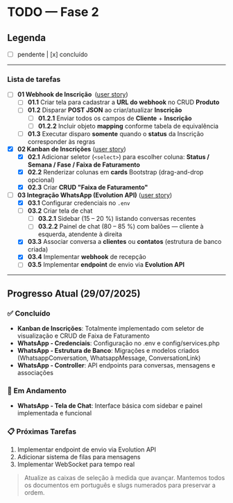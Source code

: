 # TODO — Fase 2

## Legenda
- [ ] pendente   |  [x] concluído

---

### Lista de tarefas

- [ ] **01 Webhook de Inscrição** ([user story](../user-historyes/01-webhook-inscricao.md))
  - [ ] **01.1** Criar tela para cadastrar a **URL do webhook** no CRUD **Produto**
  - [ ] **01.2** Disparar **POST JSON** ao criar/atualizar **Inscrição**
    - [ ] **01.2.1** Enviar todos os campos de **Cliente** + **Inscrição**
    - [ ] **01.2.2** Incluir objeto **mapping** conforme tabela de equivalência
  - [ ] **01.3** Executar disparo **somente** quando o **status** da Inscrição corresponder às regras

- [x] **02 Kanban de Inscrições** ([user story](../user-historyes/02-kanban-inscricoes.md))
  - [x] **02.1** Adicionar seletor (`<select>`) para escolher coluna: **Status / Semana / Fase / Faixa de Faturamento**
  - [x] **02.2** Renderizar colunas em **cards** Bootstrap (drag-and-drop opcional)
  - [x] **02.3** Criar **CRUD "Faixa de Faturamento"**

- [ ] **03 Integração WhatsApp (Evolution API)** ([user story](../user-historyes/03-integracao-whatsapp.md))
  - [x] **03.1** Configurar credenciais no `.env`
  - [ ] **03.2** Criar tela de chat
    - [ ] **03.2.1** Sidebar (15 – 20 %) listando conversas recentes
    - [ ] **03.2.2** Painel de chat (80 – 85 %) com balões — cliente à esquerda, atendente à direita
  - [x] **03.3** Associar conversa a **clientes** ou **contatos** (estrutura de banco criada)
  - [x] **03.4** Implementar **webhook** de recepção
  - [ ] **03.5** Implementar **endpoint** de envio via **Evolution API**

---

## Progresso Atual (29/07/2025)

### ✅ Concluído
- **Kanban de Inscrições**: Totalmente implementado com seletor de visualização e CRUD de Faixa de Faturamento
- **WhatsApp - Credenciais**: Configuração no .env e config/services.php
- **WhatsApp - Estrutura de Banco**: Migrações e modelos criados (WhatsappConversation, WhatsappMessage, ConversationLink)
- **WhatsApp - Controller**: API endpoints para conversas, mensagens e associações

### 🔄 Em Andamento
- **WhatsApp - Tela de Chat**: Interface básica com sidebar e painel implementada e funcional

### 📋 Próximas Tarefas
1. Implementar endpoint de envio via Evolution API
2. Adicionar sistema de filas para mensagens
3. Implementar WebSocket para tempo real

> Atualize as caixas de seleção à medida que avançar. Mantemos todos os documentos em português e slugs numerados para preservar a ordem.
